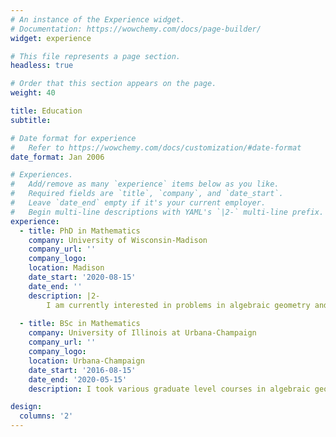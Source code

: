 ```yaml
---
# An instance of the Experience widget.
# Documentation: https://wowchemy.com/docs/page-builder/
widget: experience

# This file represents a page section.
headless: true

# Order that this section appears on the page.
weight: 40

title: Education
subtitle:

# Date format for experience
#   Refer to https://wowchemy.com/docs/customization/#date-format
date_format: Jan 2006

# Experiences.
#   Add/remove as many `experience` items below as you like.
#   Required fields are `title`, `company`, and `date_start`.
#   Leave `date_end` empty if it's your current employer.
#   Begin multi-line descriptions with YAML's `|2-` multi-line prefix.
experience:
  - title: PhD in Mathematics
    company: University of Wisconsin-Madison
    company_url: ''
    company_logo: 
    location: Madison
    date_start: '2020-08-15'
    date_end: ''
    description: |2-
        I am currently interested in problems in algebraic geometry and machine learning. I am curious about how machine learning can be used in algebraic geometry and number theory to inform conjectures and guide research; I am also interested in thinking about how tools from algebraic geometry can be used to solve problems in machine learning and data completion. I am doing a graduate minor in Computer Science. 
        
  - title: BSc in Mathematics
    company: University of Illinois at Urbana-Champaign
    company_url: ''
    company_logo: 
    location: Urbana-Champaign
    date_start: '2016-08-15'
    date_end: '2020-05-15'
    description: I took various graduate level courses in algebraic geometry, commutative algebra, and algebraic topology at UIUC. I had the opportunity to work on research projects with Susan Tolman, studying Cremona transformations on Symplectic Manifolds, Dominic Culver, in studying Weierstrass equations for elliptic curves, and Zoi Rapti, in studying mathematical models of coevolutionary biology. <br /> I also took some time to explore the math world in a literal sense and participated in the Math in Moscow study abroad program in my third year - a challenging and engaging experience that shaped my early interest in algebraic geometry. 

design:
  columns: '2'
---
```

